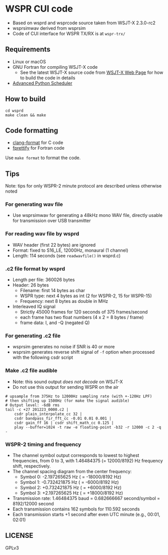 # WSPR CUI code

* Based on wsprd and wsprcode source taken from WSJT-X 2.3.0-rc2
* wsprsimwav derived from wsprsim
* Code of CUI interface for WSPR TX/RX is at `wspr-trx/`

## Requirements

* Linux or macOS
* GNU Fortran for compiling WSJT-X code
  - See the latest WSJT-X source code from [WSJT-X Web Page](https://physics.princeton.edu/pulsar/k1jt/wsjtx.html) for how to build the code in details
* [Advanced Python Scheduler](https://apscheduler.readthedocs.io/en/3.x/)

## How to build

```
cd wsprd
make clean && make
```

## Code formatting

* [clang-format](https://clang.llvm.org/docs/ClangFormatStyleOptions.html) for C code
* [fprettify](https://github.com/pseewald/fprettify) for Fortran code

Use `make format` to format the code.

## Tips

Note: tips for only WSPR-2 minute protocol are described unless otherwise noted

### For generating wav file

* Use wsprsimwav for generating a 48kHz mono WAV file, directly usable for transmission over USB transmitter

### For reading wav file by wsprd

* WAV header (first 22 bytes) are ignored
* Format: fixed to S16\_LE, 12000Hz, monaural (1 channel)
* Length: 114 seconds (see `readwavfile()` in wsprd.c) 

### .c2 file format by wsprd

* Length per file: 360026 bytes
* Header: 26 bytes
  -  Filename: first 14 bytes as char
  - WSPR type: next 4 bytes as int (2 for WSPR-2, 15 for WSPR-15)
  - Frequency: next 8 bytes as double in MHz
* Interleaved IQ signal
  - Strictly 45000 frames for 120 seconds of 375 frames/second
  - each frame has two float numbers (4 x 2 = 8 bytes / frame)
  - frame data: I, and -Q (negated Q)

### For generating .c2 file

* wsprsim generates no noise if SNR is 40 or more
* wsprsim generates reverse shift signal of `-f` option when processed with the following csdr script

### Make .c2 file audible

* Note: this sound output *does not decode* on WSJT-X
* Do not use this output for sending WSPR on the air

```
# upsample from 375Hz to 12000Hz sampling rate (with +-120Hz LPF)
# then shifting up 1500Hz (for make the signal audible)
# Output level: -6dB rms 
tail -c +27 201223_0000.c2 | 
    csdr plain_interpolate_cc 32 | 
    csdr bandpass_fir_fft_cc -0.01 0.01 0.001 | 
    csdr gain_ff 16 | csdr shift_math_cc 0.125 | 
    play --buffer=1024 -t raw -e floating-point -b32 -r 12000 -c 2 -q -
```

### WSPR-2 timing and frequency

* The channel symbol output corresponds to lowest to highest frequencies, from 0 to 3, with 1.46484375 (= 12000/8192) Hz frequency shift, respectively.
* The channel spacing diagram from the center frequency:
  - Symbol 0: -2.197265625 Hz ( = -18000/8192 Hz)
  - Symbol 1: -0.732421875 Hz ( = -6000/8192 Hz)
  - Symbol 2: +0.732421875 Hz ( = +6000/8192 Hz)
  - Symbol 3: +2.197265625 Hz ( = +18000/8192 Hz)
* Transmission rate: 1.46484375 baud = 0.682666667 second/symbol = 8192/12000 second
* Each transmission contains 162 symbols for 110.592 seconds
* Each transmission starts +1 second after even UTC minute (e.g., 00:01, 02:01)

## LICENSE

GPLv3
